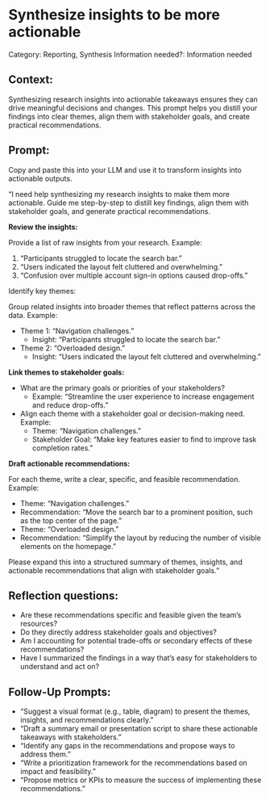 # Synthesize insights to be more actionable

Category: Reporting, Synthesis
Information needed?: Information needed

## **Context:**

Synthesizing research insights into actionable takeaways ensures they can drive meaningful decisions and changes. This prompt helps you distill your findings into clear themes, align them with stakeholder goals, and create practical recommendations.

## **Prompt:**

Copy and paste this into your LLM and use it to transform insights into actionable outputs.

“I need help synthesizing my research insights to make them more actionable. Guide me step-by-step to distill key findings, align them with stakeholder goals, and generate practical recommendations.

**Review the insights:**

Provide a list of raw insights from your research. Example:

1. “Participants struggled to locate the search bar.”
2. “Users indicated the layout felt cluttered and overwhelming.”
3. “Confusion over multiple account sign-in options caused drop-offs.”

Identify key themes:

Group related insights into broader themes that reflect patterns across the data. Example:

- Theme 1: “Navigation challenges.”
    - Insight: “Participants struggled to locate the search bar.”
- Theme 2: “Overloaded design.”
    - Insight: “Users indicated the layout felt cluttered and overwhelming.”

**Link themes to stakeholder goals:**

- What are the primary goals or priorities of your stakeholders?
    - Example: “Streamline the user experience to increase engagement and reduce drop-offs.”
- Align each theme with a stakeholder goal or decision-making need. Example:
    - Theme: “Navigation challenges.”
    - Stakeholder Goal: “Make key features easier to find to improve task completion rates.”

**Draft actionable recommendations:**

For each theme, write a clear, specific, and feasible recommendation. Example:

- Theme: “Navigation challenges.”
- Recommendation: “Move the search bar to a prominent position, such as the top center of the page.”
- Theme: “Overloaded design.”
- Recommendation: “Simplify the layout by reducing the number of visible elements on the homepage.”

Please expand this into a structured summary of themes, insights, and actionable recommendations that align with stakeholder goals.”

## Reflection questions:

- Are these recommendations specific and feasible given the team’s resources?
- Do they directly address stakeholder goals and objectives?
- Am I accounting for potential trade-offs or secondary effects of these recommendations?
- Have I summarized the findings in a way that’s easy for stakeholders to understand and act on?

## **Follow-Up Prompts:**

- “Suggest a visual format (e.g., table, diagram) to present the themes, insights, and recommendations clearly.”
- “Draft a summary email or presentation script to share these actionable takeaways with stakeholders.”
- “Identify any gaps in the recommendations and propose ways to address them.”
- “Write a prioritization framework for the recommendations based on impact and feasibility.”
- “Propose metrics or KPIs to measure the success of implementing these recommendations.”